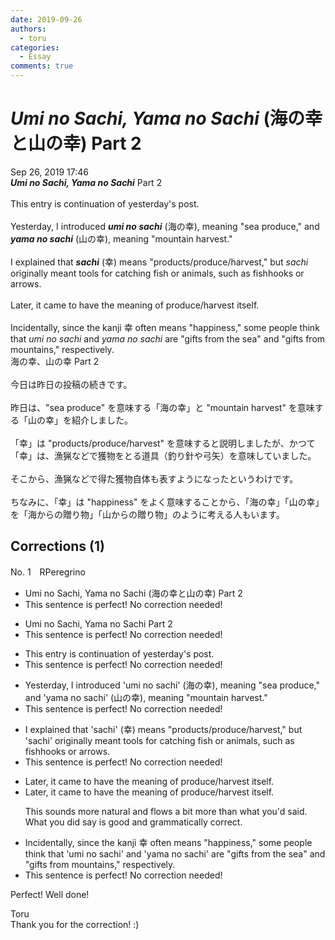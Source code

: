 ```yaml
---
date: 2019-09-26
authors:
  - toru
categories:
  - Essay
comments: true
---
```


# <strong><em>Umi no Sachi, Yama no Sachi</strong></em> (海の幸と山の幸) Part 2
<div class="date">Sep 26, 2019 17:46</div>
<div id="post"><div id="body_show_ori">
<strong><em>Umi no Sachi, Yama no Sachi</strong></em> Part 2<br/><br/>This entry is continuation of yesterday's post.<br/><br/>Yesterday, I introduced <strong><em>umi no sachi</em></strong> (海の幸), meaning "sea produce," and <strong><em>yama no sachi</em></strong> (山の幸), meaning "mountain harvest."<br/><br/>I explained that <strong><em>sachi</em></strong> (幸) means "products/produce/harvest," but <em>sachi</em> originally meant tools for catching fish or animals, such as fishhooks or arrows.<br/><br/>Later, it came to have the meaning of produce/harvest itself.<br/><br/>Incidentally, since the kanji 幸 often means "happiness," some people think that <em>umi no sachi</em> and <em>yama no sachi</em> are "gifts from the sea" and "gifts from mountains," respectively.
</div></div>

<!-- more -->

<div id="post_ja"><div id="body_show_mo">
海の幸、山の幸 Part 2<br/><br/>今日は昨日の投稿の続きです。<br/><br/>昨日は、"sea produce" を意味する「海の幸」と "mountain harvest" を意味する「山の幸」を紹介しました。<br/><br/>「幸」は "products/produce/harvest" を意味すると説明しましたが、かつて「幸」は、漁猟などで獲物をとる道具（釣り針や弓矢）を意味していました。<br/><br/>そこから、漁猟などで得た獲物自体も表すようになったというわけです。<br/><br/>ちなみに、「幸」は "happiness" をよく意味することから、「海の幸」「山の幸」を「海からの贈り物」「山からの贈り物」のように考える人もいます。
</div></div>

## Corrections (1)
<div id="block"><div class="first_name"> No. 1　<span class="just_name">RPeregrino</span></div><div id="block2">
<ul class="correction_field">
<li class="incorrect">Umi no Sachi, Yama no Sachi (海の幸と山の幸) Part 2</li>
<li class="corrected perfect">This sentence is perfect! No correction needed!</li>
</ul>
<ul class="correction_field">
<li class="incorrect">Umi no Sachi, Yama no Sachi Part 2</li>
<li class="corrected perfect">This sentence is perfect! No correction needed!</li>
</ul>
<ul class="correction_field">
<li class="incorrect">This entry is continuation of yesterday's post.</li>
<li class="corrected perfect">This sentence is perfect! No correction needed!</li>
</ul>
<ul class="correction_field">
<li class="incorrect">Yesterday, I introduced 'umi no sachi' (海の幸), meaning "sea produce," and 'yama no sachi' (山の幸), meaning "mountain harvest."</li>
<li class="corrected perfect">This sentence is perfect! No correction needed!</li>
</ul>
<ul class="correction_field">
<li class="incorrect">I explained that 'sachi' (幸) means "products/produce/harvest," but 'sachi' originally meant tools for catching fish or animals, such as fishhooks or arrows.</li>
<li class="corrected perfect">This sentence is perfect! No correction needed!</li>
</ul>
<ul class="correction_field">
<li class="incorrect">Later, it came to have the meaning of produce/harvest itself.</li>
<li class="corrected correct">
Later, it came to <span class="f_gray"><span class="sline">have the </span></span>mean<span class="f_gray"><span class="sline">ing</span></span> <span class="f_gray"><span class="sline">of </span></span>produce/harvest itself.
<p class="correction_comment">This sounds more natural and flows a bit more than what you'd said. What you did say is good and grammatically correct.</p>
</li>
</ul>
<ul class="correction_field">
<li class="incorrect">Incidentally, since the kanji 幸 often means "happiness," some people think that 'umi no sachi' and 'yama no sachi' are "gifts from the sea" and "gifts from mountains," respectively.</li>
<li class="corrected perfect">This sentence is perfect! No correction needed!</li>
</ul>
<p class="comment_small">
 Perfect! Well done!
</p>

</div><div class="name"><span class="just_name">Toru</span><br>
Thank you for the correction! :)
</div>
</div>
